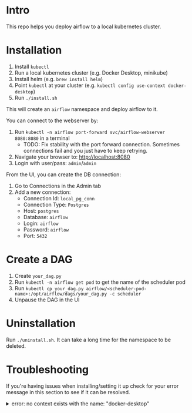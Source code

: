 # Intro

This repo helps you deploy airflow to a local kubernetes cluster.

# Installation

1. Install `kubectl`
2. Run a local kubernetes cluster (e.g. Docker Desktop, minikube)
3. Install helm (e.g. `brew install helm`)
4. Point `kubectl` at your cluster (e.g. `kubectl config use-context docker-desktop`)
5. Run `./install.sh`

This will create an `airflow` namespace and deploy airflow to it.

You can connect to the webserver by:

1. Run `kubectl -n airflow port-forward svc/airflow-webserver 8080:8080` in a terminal
   - TODO: Fix stability with the port forward connection.
     Sometimes connections fail and you just have to keep retrying.
2. Navigate your browser to: <http://localhost:8080>
3. Login with user/pass: `admin`/`admin`

From the UI, you can create the DB connection:

1. Go to Connections in the Admin tab
2. Add a new connection:
   - Connection Id: `local_pg_conn`
   - Connection Type: `Postgres`
   - Host: `postgres`
   - Database: `airflow`
   - Login: `airflow`
   - Password: `airflow`
   - Port: `5432`

# Create a DAG

1. Create `your_dag.py`
2. Run `kubectl -n airflow get pod` to get the name of the scheduler pod
3. Run `kubectl cp your_dag.py airflow/<scheduler-pod-name>:/opt/airflow/dags/your_dag.py -c scheduler`
4. Unpause the DAG in the UI

# Uninstallation

Run `./uninstall.sh`. It can take a long time for the namespace to be deleted.

# Troubleshooting

If you're having issues when installing/setting it up check for your error message in this section to see if it can be resolved.

<details>
  <summary>error: no context exists with the name: "docker-desktop"</summary>
Make sure you have docker-desktop installed and running. Then on the docker-desktop dashboard go to: Settings > Kubernetes > Enable Kubernetes > Apply & Restart
</details>
